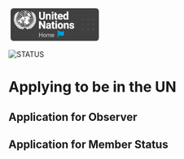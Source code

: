 [![Return Home](https://github.com/UnitedNations-RBX/Global-Communications/blob/master/Wiki/Assets/UN_HomeButtonS_Padded.png)](https://github.com/UnitedNations-RBX/Global-Communications/wiki)

![STATUS](https://img.shields.io/badge/Status-BYPASS-brightgreen?style=for-the-badge)

# Applying to be in the UN

## Application for Observer


## Application for Member Status
